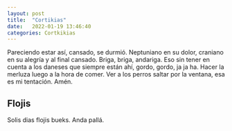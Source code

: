 ```yaml
---
layout: post
title:  "Cortikias"
date:   2022-01-19 13:46:40
categories: Cortkikias
---
```

Pareciendo estar así, cansado, se durmió. Neptuniano en su dolor, craniano en su alegría y al final cansado. Briga, briga, andariga. Eso sin tener en cuenta a los daneses
que siempre están ahí, gordo, gordo, ja ja ha. Hacer la merluza luego a la hora de comer. Ver a los perros saltar por la ventana, esa es mi tentación. Amén.

## Flojis

Solis dias flojis bueks. Anda pallá.


